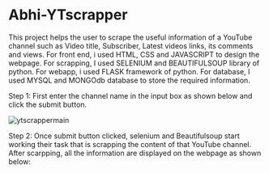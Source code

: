 # Abhi-YTscrapper
This project helps the user to scrape the useful information of a YouTube channel such as Video title, Subscriber, Latest videos links, its comments and views.
For front end, i used HTML, CSS and JAVASCRIPT to design the webpage.
For scrapping, I used SELENIUM and BEAUTIFULSOUP library of python. 
For webapp, i used FLASK framework of python.
For database, I used MYSQL and MONGOdb database to store the required information.

Step 1: First enter the channel name in the input box as shown below and click the submit button.

![ytscrappermain](https://user-images.githubusercontent.com/95995839/194745420-5a3f594b-3f39-4ba4-bec7-74f183bb2d55.PNG)

Step 2: Once submit button clicked, selenium and Beautifulsoup start working their task that is scrapping the content of that YouTube channel. After scarpping, all the information are displayed on the webpage as shown below:

